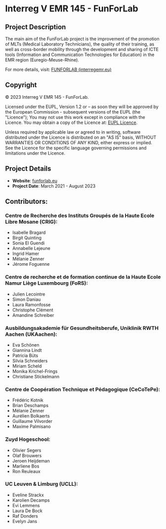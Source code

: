 # Interreg V EMR 145 - FunForLab

## Project Description

The main aim of the FunForLab project is the improvement of the promotion of MLTs (Medical Laboratory Technicians), the quality of their training, as well as cross-border mobility through the development and sharing of ICTE tools (Information and Communication Technologies for Education) in the EMR region (Euregio-Meuse-Rhine).

For more details, visit: [FUNFORLAB (interregemr.eu)](http://interregemr.eu)

## Copyright

© 2023 Interreg V EMR 145 - FunForLab.

Licensed under the EUPL, Version 1.2 or – as soon they will be approved by the European Commission - subsequent versions of the EUPL (the "Licence"); You may not use this work except in compliance with the Licence. You may obtain a copy of the Licence at: [EUPL Licence](https://joinup.ec.europa.eu/software/page/eupl).

Unless required by applicable law or agreed to in writing, software distributed under the Licence is distributed on an "AS IS" basis, WITHOUT WARRANTIES OR CONDITIONS OF ANY KIND, either express or implied. See the Licence for the specific language governing permissions and limitations under the Licence.

## Project Details

- **Website**: [funforlab.eu](http://funforlab.eu)
- **Project Date**: March 2021 - August 2023

## Contributors:
### Centre de Recherche des Instituts Groupés de la Haute Ecole Libre Mosane (CRIG):
- Isabelle Bragard
- Birgit Quinting 
- Sonia El Guendi
- Annabelle Lejeune
- Ingrid Hamer
- Mélanie Zenner
- Jérome Foguenne

### Centre de recherche et de formation continue de la Haute Ecole Namur Liège Luxembourg (FoRS):
- Julien Lecointre
- Simon Daniau
- Laura Ramonfosse
- Christophe Clément
- Amandine Schreiber

### Ausbildungsakademie für Gesundheitsberufe, Uniklinik RWTH Aachen (UKAachen):
- Eva Schönen
- Giannina Lindt
- Patricia Büts
- Silvia Schneiders
- Miriam Scheld
- Monika Krichel-Frings
- Christiane Stickelmann

### Centre de Coopération Technique et Pédagogique (CeCoTePe):
- Frédéric Kotnik
- Brian Deschamps
- Mélanie Zenner
- Aurélien Bolkaerts
- Guillaume Vilvorder
- Maxime Palmisano

### Zuyd Hogeschool:
- Olivier Segers
- Olaf Brouwers
- Jeroen Heijdeman
- Marliene Bos
- Ron Reuleaux 

### UC Leuven & Limburg (UCLL):
- Eveline Strackx
- Karolien Decamps
- Evi Lemmens
- Laura De Bock
- Raf Donders
- Evelyn Jans

